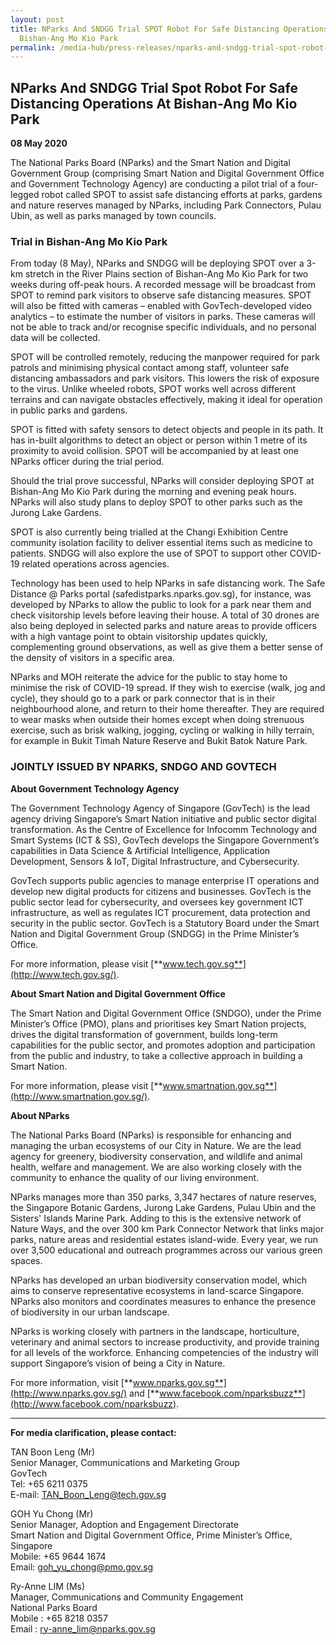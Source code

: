 ```yaml
---
layout: post
title: NParks And SNDGG Trial SPOT Robot For Safe Distancing Operations At
  Bishan-Ang Mo Kio Park
permalink: /media-hub/press-releases/nparks-and-sndgg-trial-spot-robot-for-safe-distancing-operations-at-bishan-ang-mo-kio-park
---
```

## NParks And SNDGG Trial Spot Robot For Safe Distancing Operations At Bishan-Ang Mo Kio Park

**08 May 2020**

The National Parks Board (NParks) and the Smart Nation and Digital Government Group (comprising Smart Nation and Digital Government Office and Government Technology Agency) are conducting a pilot trial of a four-legged robot called SPOT to assist safe distancing efforts at parks, gardens and nature reserves managed by NParks, including Park Connectors, Pulau Ubin, as well as parks managed by town councils.

### Trial in Bishan-Ang Mo Kio Park

From today (8 May), NParks and SNDGG will be deploying SPOT over a 3-km stretch in the River Plains section of Bishan-Ang Mo Kio Park for two weeks during off-peak hours. A recorded message will be broadcast from SPOT to remind park visitors to observe safe distancing measures. SPOT will also be fitted with cameras – enabled with GovTech-developed video analytics – to estimate the number of visitors in parks. These cameras will not be able to track and/or recognise specific individuals, and no personal data will be collected.

SPOT will be controlled remotely, reducing the manpower required for park patrols and minimising physical contact among staff, volunteer safe distancing ambassadors and park visitors. This lowers the risk of exposure to the virus. Unlike wheeled robots, SPOT works well across different terrains and can navigate obstacles effectively, making it ideal for operation in public parks and gardens.

SPOT is fitted with safety sensors to detect objects and people in its path. It has in-built algorithms to detect an object or person within 1 metre of its proximity to avoid collision. SPOT will be accompanied by at least one NParks officer during the trial period.

Should the trial prove successful, NParks will consider deploying SPOT at Bishan-Ang Mo Kio Park during the morning and evening peak hours. NParks will also study plans to deploy SPOT to other parks such as the Jurong Lake Gardens.

SPOT is also currently being trialled at the Changi Exhibition Centre community isolation facility to deliver essential items such as medicine to patients. SNDGG will also explore the use of SPOT to support other COVID-19 related operations across agencies.

Technology has been used to help NParks in safe distancing work. The Safe Distance @ Parks portal (safedistparks.nparks.gov.sg), for instance, was developed by NParks to allow the public to look for a park near them and check visitorship levels before leaving their house. A total of 30 drones are also being deployed in selected parks and nature areas to provide officers with a high vantage point to obtain visitorship updates quickly, complementing ground observations, as well as give them a better sense of the density of visitors in a specific area.

NParks and MOH reiterate the advice for the public to stay home to minimise the risk of COVID-19 spread. If they wish to exercise (walk, jog and cycle), they should go to a park or park connector that is in their neighbourhood alone, and return to their home thereafter. They are required to wear masks when outside their homes except when doing strenuous exercise, such as brisk walking, jogging, cycling or walking in hilly terrain, for example in Bukit Timah Nature Reserve and Bukit Batok Nature Park.

### JOINTLY ISSUED BY NPARKS, SNDGO AND GOVTECH

**About Government Technology Agency**

The Government Technology Agency of Singapore (GovTech) is the lead agency driving Singapore’s Smart Nation initiative and public sector digital transformation.  As the Centre of Excellence for Infocomm Technology and Smart Systems (ICT & SS), GovTech develops the Singapore Government’s capabilities in Data Science & Artificial Intelligence, Application Development, Sensors & IoT, Digital Infrastructure, and Cybersecurity.

GovTech supports public agencies to manage enterprise IT operations and develop new digital products for citizens and businesses. GovTech is the public sector lead for cybersecurity, and oversees key government ICT infrastructure, as well as regulates ICT procurement, data protection and security in the public sector. GovTech is a Statutory Board under the Smart Nation and Digital Government Group (SNDGG) in the Prime Minister’s Office.

For more information, please visit [**www.tech.gov.sg**](http://www.tech.gov.sg/).

**About Smart Nation and Digital Government Office**

The Smart Nation and Digital Government Office (SNDGO), under the Prime Minister’s Office (PMO), plans and prioritises key Smart Nation projects, drives the digital transformation of government, builds long-term capabilities for the public sector, and promotes adoption and participation from the public and industry, to take a collective approach in building a Smart Nation.  

For more information, please visit [**www.smartnation.gov.sg**](http://www.smartnation.gov.sg/).

**About NParks**

The National Parks Board (NParks) is responsible for enhancing and managing the urban ecosystems of our City in Nature. We are the lead agency for greenery, biodiversity conservation, and wildlife and animal health, welfare and management. We are also working closely with the community to enhance the quality of our living environment.  

NParks manages more than 350 parks, 3,347 hectares of nature reserves, the Singapore Botanic Gardens, Jurong Lake Gardens, Pulau Ubin and the Sisters' Islands Marine Park. Adding to this is the extensive network of Nature Ways, and the over 300 km Park Connector Network that links major parks, nature areas and residential estates island-wide. Every year, we run over 3,500 educational and outreach programmes across our various green spaces.

NParks has developed an urban biodiversity conservation model, which aims to conserve representative ecosystems in land-scarce Singapore. NParks also monitors and coordinates measures to enhance the presence of biodiversity in our urban landscape.

NParks is working closely with partners in the landscape, horticulture, veterinary and animal sectors to increase productivity, and provide training for all levels of the workforce. Enhancing competencies of the industry will support Singapore’s vision of being a City in Nature.

For more information, visit [**www.nparks.gov.sg**](http://www.nparks.gov.sg/) and [**www.facebook.com/nparksbuzz**](http://www.facebook.com/nparksbuzz).

---

**For media clarification, please contact:**

TAN Boon Leng (Mr)<br>
Senior Manager, Communications and Marketing Group<br>
GovTech<br>
Tel: +65 6211 0375<br>
E-mail: [TAN_Boon_Leng@tech.gov.sg](mailto:TAN_Boon_Leng@tech.gov.sg)

GOH Yu Chong (Mr)<br>
Senior Manager, Adoption and Engagement Directorate<br>
Smart Nation and Digital Government Office, Prime Minister’s Office, Singapore<br>
Mobile: +65 9644 1674<br>
Email: [goh_yu_chong@pmo.gov.sg](mailto:goh_yu_chong@pmo.gov.sg)

Ry-Anne LIM (Ms)<br>
Manager, Communications and Community Engagement<br>
National Parks Board<br>
Mobile : +65 8218 0357<br>
Email : [ry-anne_lim@nparks.gov.sg](mailto:ry-anne_lim@nparks.gov.sg)